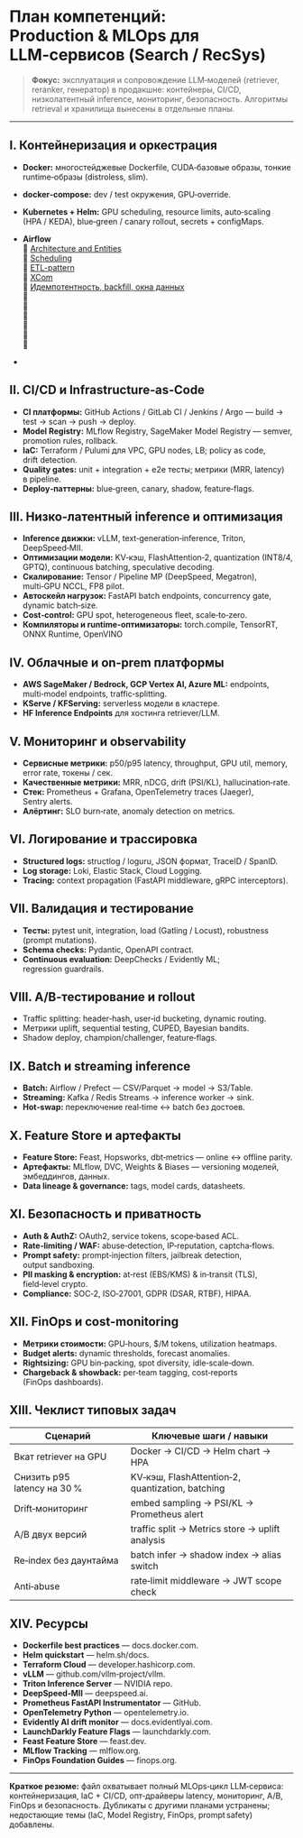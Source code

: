 # План компетенций: Production & MLOps для LLM‑сервисов (Search / RecSys)

> **Фокус:** эксплуатация и сопровождение LLM‑моделей (retriever, reranker, генератор) в продакшне: контейнеры, CI/CD, низколатентный inference, мониторинг, безопасность. Алгоритмы retrieval и хранилища вынесены в отдельные планы.

---

## I. Контейнеризация и оркестрация
- **Docker:** многостейджевые Dockerfile, CUDA‑базовые образы, тонкие runtime‑образы (distroless, slim).
- **docker‑compose:** dev / test окружения, GPU‑override.
- **Kubernetes + Helm:** GPU scheduling, resource limits, auto‑scaling (HPA / KEDA), blue‑green / canary rollout, secrets + configMaps.
- **Airflow**  
  🔗 [Architecture and Entities]()  
  🔗 [Scheduling]()  
  🔗 [ETL-pattern]()  
  🔗 [XCom]()  
  🔗 [Идемпотентность, backfill, окна данных]()  
  🔗 []()  
  🔗 []()  
  🔗 []()  
  🔗 []()  
  🔗 []()  
  🔗 []()  
  
- 

## II. CI/CD и Infrastructure‑as‑Code
- **CI платформы:** GitHub Actions / GitLab CI / Jenkins / Argo — build → test → scan → push → deploy.
- **Model Registry:** MLflow Registry, SageMaker Model Registry — semver, promotion rules, rollback.
- **IaC:** Terraform / Pulumi для VPC, GPU nodes, LB; policy as code, drift detection.
- **Quality gates:** unit + integration + e2e тесты; метрики (MRR, latency) в pipeline.
- **Deploy‑паттерны:** blue‑green, canary, shadow, feature‑flags.

## III. Низко‑латентный inference и оптимизация
- **Inference движки:** vLLM, text‑generation‑inference, Triton, DeepSpeed‑MII.
- **Оптимизации модели:** KV‑кэш, FlashAttention‑2, quantization (INT8/4, GPTQ), continuous batching, speculative decoding.
- **Скалирование:** Tensor / Pipeline MP (DeepSpeed, Megatron), multi‑GPU NCCL, FP8 pilot.
- **Автоскейл нагрузок:** FastAPI batch endpoints, concurrency gate, dynamic batch‑size.
- **Cost‑control:** GPU spot, heterogeneous fleet, scale‑to‑zero.  
- **Компиляторы и runtime-оптимизаторы:** torch.compile, TensorRT, ONNX Runtime, OpenVINO

## IV. Облачные и on‑prem платформы
- **AWS SageMaker / Bedrock, GCP Vertex AI, Azure ML:** endpoints, multi‑model endpoints, traffic‑splitting.
- **KServe / KFServing:** serverless модели в кластере.
- **HF Inference Endpoints** для хостинга retriever/LLM.

## V. Мониторинг и observability
- **Сервисные метрики:** p50/p95 latency, throughput, GPU util, memory, error rate, токены / сек.
- **Качественные метрики:** MRR, nDCG, drift (PSI/KL), hallucination‑rate.
- **Стек:** Prometheus + Grafana, OpenTelemetry traces (Jaeger), Sentry alerts.
- **Алёртинг:** SLO burn‑rate, anomaly detection on metrics.

## VI. Логирование и трассировка
- **Structured logs:** structlog / loguru, JSON формат, TraceID / SpanID.
- **Log storage:** Loki, Elastic Stack, Cloud Logging.
- **Tracing:** context propagation (FastAPI middleware, gRPC interceptors).

## VII. Валидация и тестирование
- **Тесты:** pytest unit, integration, load (Gatling / Locust), robustness (prompt mutations).
- **Schema checks:** Pydantic, OpenAPI contract.
- **Continuous evaluation:** DeepChecks / Evidently ML; regression guardrails.

## VIII. A/B‑тестирование и rollout
- Traffic splitting: header‑hash, user‑id bucketing, dynamic routing.
- Метрики uplift, sequential testing, CUPED, Bayesian bandits.
- Shadow deploy, champion/challenger, feature‑flags.

## IX. Batch и streaming inference
- **Batch:** Airflow / Prefect — CSV/Parquet → model → S3/Table.
- **Streaming:** Kafka / Redis Streams → inference worker → sink.
- **Hot‑swap:** переключение real‑time ↔ batch без достоев.

## X. Feature Store и артефакты
- **Feature Store:** Feast, Hopsworks, dbt‑metrics — online ↔ offline parity.
- **Артефакты:** MLflow, DVC, Weights & Biases — versioning моделей, эмбеддингов, данных.
- **Data lineage & governance:** tags, model cards, datasheets.

## XI. Безопасность и приватность
- **Auth & AuthZ:** OAuth2, service tokens, scope‑based ACL.
- **Rate‑limiting / WAF:** abuse‑detection, IP‑reputation, captcha‑flows.
- **Prompt safety:** prompt‑injection filters, jailbreak detection, output sandboxing.
- **PII masking & encryption:** at‑rest (EBS/KMS) & in‑transit (TLS), field‑level crypto.
- **Compliance:** SOC‑2, ISO‑27001, GDPR (DSAR, RTBF), HIPAA.

## XII. FinOps и cost‑monitoring
- **Метрики стоимости:** GPU‑hours, $/M tokens, utilization heatmaps.
- **Budget alerts:** dynamic thresholds, forecast anomalies.
- **Rightsizing:** GPU bin‑packing, spot diversity, idle‑scale‑down.
- **Chargeback & showback:** per‑team tagging, cost‑reports (FinOps dashboards).

## XIII. Чеклист типовых задач
| Сценарий | Ключевые шаги / навыки |
|---|---|
| Вкат retriever на GPU | Docker → CI/CD → Helm chart → HPA |
| Снизить p95 latency на 30 % | KV‑кэш, FlashAttention‑2, quantization, batching |
| Drift‑мониторинг | embed sampling → PSI/KL → Prometheus alert |
| A/B двух версий | traffic split → Metrics store → uplift analysis |
| Re‑index без даунтайма | batch infer → shadow index → alias switch |
| Anti‑abuse | rate‑limit middleware → JWT scope check |

## XIV. Ресурсы
- **Dockerfile best practices** — docs.docker.com.
- **Helm quickstart** — helm.sh/docs.
- **Terraform Cloud** — developer.hashicorp.com.
- **vLLM** — github.com/vllm‑project/vllm.
- **Triton Inference Server** — NVIDIA repo.
- **DeepSpeed‑MII** — deepspeed.ai.
- **Prometheus FastAPI Instrumentator** — GitHub.
- **OpenTelemetry Python** — opentelemetry.io.
- **Evidently AI drift monitor** — docs.evidentlyai.com.
- **LaunchDarkly Feature Flags** — launchdarkly.com.
- **Feast Feature Store** — feast.dev.
- **MLflow Tracking** — mlflow.org.
- **FinOps Foundation Guides** — finops.org.

---

**Краткое резюме:** файл охватывает полный MLOps‑цикл LLM‑сервиса: контейнеризация, IaC + CI/CD, опт‑драйверы latency, мониторинг, A/B, FinOps и безопасность. Дубликаты с другими планами устранены; недостающие темы (IaC, Model Registry, FinOps, prompt safety) добавлены.

